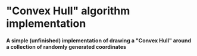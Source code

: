 # "Convex Hull" algorithm implementation

#### A simple (unfinished) implementation of drawing a "Convex Hull" around a collection of randomly generated coordinates
